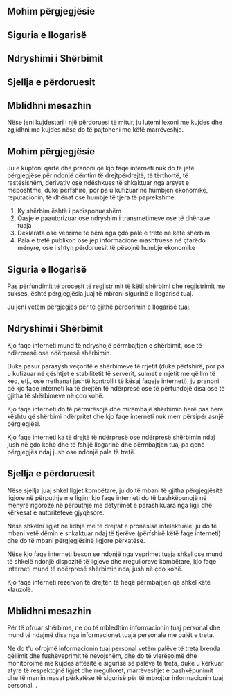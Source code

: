 ## Mohim përgjegjësie

## Siguria e llogarisë

## Ndryshimi i Shërbimit

## Sjellja e përdoruesit

## Mblidhni mesazhin

Nëse jeni kujdestari i një përdoruesi të mitur, ju lutemi lexoni me kujdes dhe zgjidhni me kujdes nëse do të pajtoheni me këtë marrëveshje.

## Mohim përgjegjësie

Ju e kuptoni qartë dhe pranoni që kjo faqe interneti nuk do të jetë përgjegjëse për ndonjë dëmtim të drejtpërdrejtë, të tërthortë, të rastësishëm, derivativ ose ndëshkues të shkaktuar nga arsyet e mëposhtme, duke përfshirë, por pa u kufizuar në humbjen ekonomike, reputacionin, të dhënat ose humbje të tjera të paprekshme:

1. Ky shërbim është i padisponueshëm
1. Qasje e paautorizuar ose ndryshim i transmetimeve ose të dhënave tuaja
1. Deklarata ose veprime të bëra nga çdo palë e tretë në këtë shërbim
1. Pala e tretë publikon ose jep informacione mashtruese në çfarëdo mënyre, ose i shtyn përdoruesit të pësojnë humbje ekonomike

## Siguria e llogarisë

Pas përfundimit të procesit të regjistrimit të këtij shërbimi dhe regjistrimit me sukses, është përgjegjësia juaj të mbroni sigurinë e llogarisë tuaj.

Ju jeni vetëm përgjegjës për të gjithë përdorimin e llogarisë tuaj.

## Ndryshimi i Shërbimit

Kjo faqe interneti mund të ndryshojë përmbajtjen e shërbimit, ose të ndërpresë ose ndërpresë shërbimin.

Duke pasur parasysh veçoritë e shërbimeve të rrjetit (duke përfshirë, por pa u kufizuar në çështjet e stabilitetit të serverit, sulmet e rrjetit me qëllim të keq, etj., ose rrethanat jashtë kontrollit të kësaj faqeje interneti), ju pranoni që kjo faqe interneti ka të drejtën të ndërpresë ose të përfundojë disa ose të gjitha të shërbimeve në çdo kohë.

Kjo faqe interneti do të përmirësojë dhe mirëmbajë shërbimin herë pas here, kështu që shërbimi ndërpritet dhe kjo faqe interneti nuk merr përsipër asnjë përgjegjësi.

Kjo faqe interneti ka të drejtë të ndërpresë ose ndërpresë shërbimin ndaj jush në çdo kohë dhe të fshijë llogarinë dhe përmbajtjen tuaj pa qenë përgjegjës ndaj jush ose ndonjë pale të tretë.

## Sjellja e përdoruesit

Nëse sjellja juaj shkel ligjet kombëtare, ju do të mbani të gjitha përgjegjësitë ligjore në përputhje me ligjin; kjo faqe interneti do të bashkëpunojë në mënyrë rigoroze në përputhje me detyrimet e parashikuara nga ligji dhe kërkesat e autoriteteve gjyqësore.

Nëse shkelni ligjet në lidhje me të drejtat e pronësisë intelektuale, ju do të mbani vetë dëmin e shkaktuar ndaj të tjerëve (përfshirë këtë faqe interneti) dhe do të mbani përgjegjësinë ligjore përkatëse.

Nëse kjo faqe interneti beson se ndonjë nga veprimet tuaja shkel ose mund të shkelë ndonjë dispozitë të ligjeve dhe rregulloreve kombëtare, kjo faqe interneti mund të ndërpresë shërbimin ndaj jush në çdo kohë.

Kjo faqe interneti rezervon të drejtën të heqë përmbajtjen që shkel këtë klauzolë.

## Mblidhni mesazhin

Për të ofruar shërbime, ne do të mbledhim informacionin tuaj personal dhe mund të ndajmë disa nga informacionet tuaja personale me palët e treta.

Ne do t'u ofrojmë informacionin tuaj personal vetëm palëve të treta brenda qëllimit dhe fushëveprimit të nevojshëm, dhe do të vlerësojmë dhe monitorojmë me kujdes aftësitë e sigurisë së palëve të treta, duke u kërkuar atyre të respektojnë ligjet dhe rregulloret, marrëveshjet e bashkëpunimit dhe të marrin masat përkatëse të sigurisë për të mbrojtur informacionin tuaj personal. .
